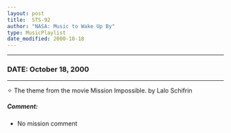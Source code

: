 ```yaml
---
layout: post
title:  STS-92
author: "NASA: Music to Wake Up By"
type: MusicPlaylist
date_modified: 2000-10-18
---
```


----
### DATE: October 18, 2000
----
✧ The theme from the movie Mission Impossible. by Lalo Schifrin

##### Comment:
* No mission comment
